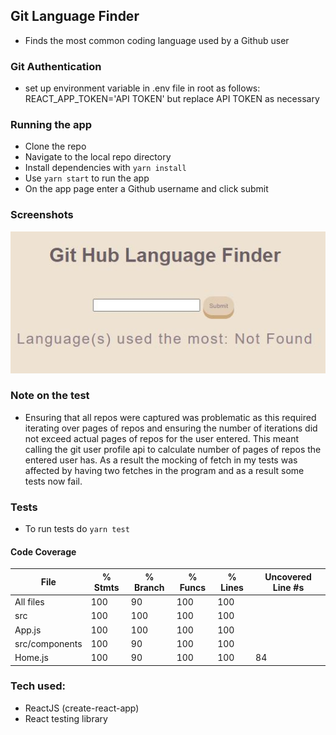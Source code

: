 ## Git Language Finder
- Finds the most common coding language used by a Github user

### Git Authentication
- set up environment variable in .env file in root as follows:
REACT_APP_TOKEN='API TOKEN' but replace API TOKEN as necessary

### Running the app
- Clone the repo
- Navigate to the local repo directory
- Install dependencies with ```yarn install```
- Use ```yarn start``` to run the app
- On the app page enter a Github username and click submit

### Screenshots
![home](screenshots/home.JPG)

### Note on the test
- Ensuring that all repos were captured was problematic as this required iterating over pages of repos and ensuring the number of iterations did not exceed actual pages of repos for the user entered.  This meant calling the git user profile api to calculate number of pages of repos the entered user has.  As a result the mocking of fetch in my tests was affected by having two fetches in the program and as a result some tests now fail.  

### Tests
- To run tests do ```yarn test```

#### Code Coverage

File            | % Stmts | % Branch | % Funcs | % Lines | Uncovered Line #s
----------------|---------|----------|---------|---------|-------------------
All files       |     100 |       90 |     100 |     100 |
 src            |     100 |      100 |     100 |     100 |
  App.js        |     100 |      100 |     100 |     100 |
 src/components |     100 |       90 |     100 |     100 |
  Home.js       |     100 |       90 |     100 |     100 | 84


### Tech used:
- ReactJS (create-react-app)
- React testing library
